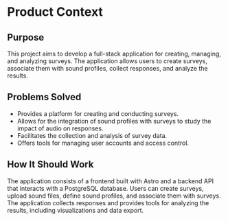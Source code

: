 # Product Context

## Purpose

This project aims to develop a full-stack application for creating, managing, and analyzing surveys. The application allows users to create surveys, associate them with sound profiles, collect responses, and analyze the results.

## Problems Solved

-   Provides a platform for creating and conducting surveys.
-   Allows for the integration of sound profiles with surveys to study the impact of audio on responses.
-   Facilitates the collection and analysis of survey data.
-   Offers tools for managing user accounts and access control.

## How It Should Work

The application consists of a frontend built with Astro and a backend API that interacts with a PostgreSQL database. Users can create surveys, upload sound files, define sound profiles, and associate them with surveys. The application collects responses and provides tools for analyzing the results, including visualizations and data export.